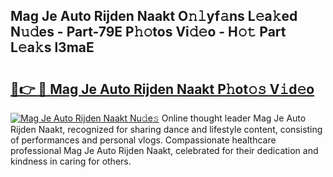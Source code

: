 ## Mag Je Auto Rijden Naakt O𝚗𝚕yf𝚊ns L𝚎a𝚔ed N𝚞𝚍es - Part-79E P𝚑𝚘tos Vi𝚍𝚎o - H𝚘𝚝 Part L𝚎a𝚔s l3maE

# <h2><a href="http://kfe8vp.oniu.top/?m=Mag+Je+Auto+Rijden+Naakt">🔗👉 🔴 Mag Je Auto Rijden Naakt P𝚑ot𝚘𝚜 V𝚒d𝚎o</a></h2>

[![Mag Je Auto Rijden Naakt Nu𝚍e𝚜](https://i.imgur.com/0qMVB7G.gif)](http://kfe8vp.oniu.top/?m=Mag+Je+Auto+Rijden+Naakt)
Online thought leader Mag Je Auto Rijden Naakt, recognized for sharing dance and lifestyle content, consisting of performances and personal vlogs. Compassionate healthcare professional Mag Je Auto Rijden Naakt, celebrated for their dedication and kindness in caring for others.  
